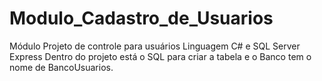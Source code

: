 # Modulo_Cadastro_de_Usuarios
Módulo Projeto de controle para usuários
Linguagem C# e SQL Server Express
Dentro do projeto está o SQL para criar a tabela e o Banco tem o nome de BancoUsuarios.
